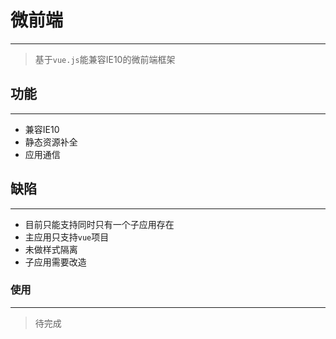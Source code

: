 # 微前端
---
> 基于`vue.js`能兼容IE10的微前端框架

## 功能
----
* 兼容IE10
* 静态资源补全
* 应用通信

## 缺陷
---
* 目前只能支持同时只有一个子应用存在
* 主应用只支持`vue`项目
* 未做样式隔离
* 子应用需要改造

### 使用
----
> 待完成

